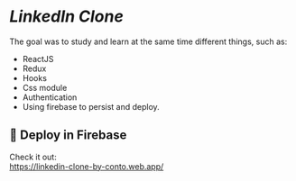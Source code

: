 # _LinkedIn Clone_

The goal was to study and learn at the same time different things, such as:
- ReactJS
- Redux
- Hooks
- Css module
- Authentication
- Using firebase to persist and deploy.

## 🔗 Deploy in Firebase
Check it out:  
https://linkedin-clone-by-conto.web.app/
